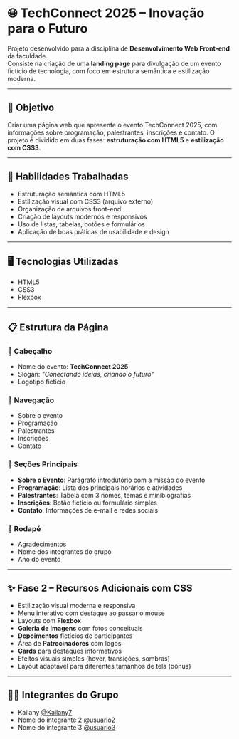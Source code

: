 # 🌐 TechConnect 2025 – Inovação para o Futuro

Projeto desenvolvido para a disciplina de **Desenvolvimento Web Front-end** da faculdade.  
Consiste na criação de uma **landing page** para divulgação de um evento fictício de tecnologia, com foco em estrutura semântica e estilização moderna.

---

## 🎯 Objetivo

Criar uma página web que apresente o evento TechConnect 2025, com informações sobre programação, palestrantes, inscrições e contato. O projeto é dividido em duas fases: **estruturação com HTML5** e **estilização com CSS3**.

---

## 🧠 Habilidades Trabalhadas

- Estruturação semântica com HTML5
- Estilização visual com CSS3 (arquivo externo)
- Organização de arquivos front-end
- Criação de layouts modernos e responsivos
- Uso de listas, tabelas, botões e formulários
- Aplicação de boas práticas de usabilidade e design

---

## 🖥️ Tecnologias Utilizadas

- HTML5
- CSS3
- Flexbox

---

## 📋 Estrutura da Página

### 🔹 Cabeçalho
- Nome do evento: **TechConnect 2025**
- Slogan: *"Conectando ideias, criando o futuro"*
- Logotipo fictício

### 🔹 Navegação
- Sobre o evento
- Programação
- Palestrantes
- Inscrições
- Contato

### 🔹 Seções Principais
- **Sobre o Evento**: Parágrafo introdutório com a missão do evento
- **Programação**: Lista dos principais horários e atividades
- **Palestrantes**: Tabela com 3 nomes, temas e minibiografias
- **Inscrições**: Botão fictício ou formulário simples
- **Contato**: Informações de e-mail e redes sociais

### 🔹 Rodapé
- Agradecimentos
- Nome dos integrantes do grupo
- Ano do evento

---

## ✨ Fase 2 – Recursos Adicionais com CSS

- Estilização visual moderna e responsiva
- Menu interativo com destaque ao passar o mouse
- Layouts com **Flexbox**
- **Galeria de Imagens** com fotos conceituais
- **Depoimentos** fictícios de participantes
- Área de **Patrocinadores** com logos
- **Cards** para destaques informativos
- Efeitos visuais simples (hover, transições, sombras)
- Layout adaptável para diferentes tamanhos de tela (bônus)

---

## 👩‍💻 Integrantes do Grupo

- Kailany [@Kailany7](https://github.com/Kailany7)
- Nome do integrante 2 [@usuario2](https://github.com/usuario2)
- Nome do integrante 3 [@usuario3](https://github.com/usuario3)

